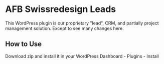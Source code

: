 AFB Swissredesign Leads
=======================

This WordPress plugin is our proprietary "lead", CRM, and partially project management solution. Except to see many changes here.

## How to Use
Download zip and install it in your WordPress Dashboard - Plugins - Install

